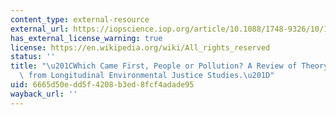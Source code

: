 ```yaml
---
content_type: external-resource
external_url: https://iopscience.iop.org/article/10.1088/1748-9326/10/11/115008/meta
has_external_license_warning: true
license: https://en.wikipedia.org/wiki/All_rights_reserved
status: ''
title: "\u201CWhich Came First, People or Pollution? A Review of Theory and Evidence\
  \ from Longitudinal Environmental Justice Studies.\u201D"
uid: 6665d50e-dd5f-4208-b3ed-8fcf4adade95
wayback_url: ''
---
```

